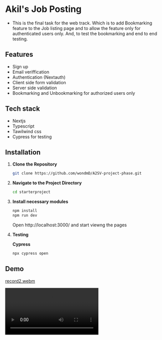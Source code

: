 # Akil's Job Posting

- This is the final task for the web track. Which is to add Bookmarking feature to the Job listing page and to allow the feature only for authenticated users only. And, to test the bookmarking and end to end testing.

## Features

- Sign up
- Email veriffication
- Authentication (Nextauth)
- Client side form validation
- Server side validation
- Bookmarking and Unbookmarking for authorized users only

## Tech stack

- Nextjs
- Typescript
- Tawilwind css
- Cypress  for testing

## Installation

1. **Clone the Repository**

   ```bash
   git clone https://github.com/wondmD/A2SV-project-phase.git
   ```

2. **Navigate to the Project Directory**

   ```bash
   cd starterproject
   ```

3. **Install necessary modules**
   ```bash
   npm install
   npm run dev
   ```

   Open http://localhost:3000/ and start viewng the pages
4. **Testing**
   

   **Cypress**
   ```bash
   npx cypress open
   ```   


## Demo
[record2.webm](https://github.com/user-attachments/assets/345dcdb1-255c-40e0-8016-cce4974e447d)

![Demo record](record2.webm)








